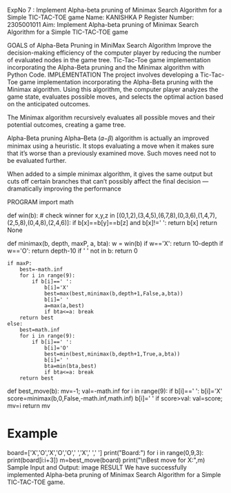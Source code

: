 ExpNo 7 : Implement Alpha-beta pruning of Minimax Search Algorithm for a Simple TIC-TAC-TOE game
Name: KANISHKA P
Register Number: 2305001011
Aim:
Implement Alpha-beta pruning of Minimax Search Algorithm for a Simple TIC-TAC-TOE game

GOALS of Alpha-Beta Pruning in MiniMax Search Algorithm
Improve the decision-making efficiency of the computer player by reducing the number of evaluated nodes in the game tree.
Tic-Tac-Toe game implementation incorporating the Alpha-Beta pruning and the Minimax algorithm with Python Code.
IMPLEMENTATION
The project involves developing a Tic-Tac-Toe game implementation incorporating the Alpha-Beta pruning with the Minimax algorithm. Using this algorithm, the computer player analyzes the game state, evaluates possible moves, and selects the optimal action based on the anticipated outcomes.

The Minimax algorithm
recursively evaluates all possible moves and their potential outcomes, creating a game tree.

Alpha-Beta pruning
Alpha–Beta (𝛼−𝛽) algorithm is actually an improved minimax using a heuristic. It stops evaluating a move when it makes sure that it’s worse than a previously examined move. Such moves need not to be evaluated further.

When added to a simple minimax algorithm, it gives the same output but cuts off certain branches that can’t possibly affect the final decision — dramatically improving the performance

PROGRAM
import math

def win(b):  # check winner
    for x,y,z in [(0,1,2),(3,4,5),(6,7,8),(0,3,6),(1,4,7),(2,5,8),(0,4,8),(2,4,6)]:
        if b[x]==b[y]==b[z] and b[x]!=' ': return b[x]
    return None

def minimax(b, depth, maxP, a, bta):
    w = win(b)
    if w=='X': return 10-depth
    if w=='O': return depth-10
    if ' ' not in b: return 0

    if maxP:
        best=-math.inf
        for i in range(9):
            if b[i]==' ':
                b[i]='X'
                best=max(best,minimax(b,depth+1,False,a,bta))
                b[i]=' '
                a=max(a,best)
                if bta<=a: break
        return best
    else:
        best=math.inf
        for i in range(9):
            if b[i]==' ':
                b[i]='O'
                best=min(best,minimax(b,depth+1,True,a,bta))
                b[i]=' '
                bta=min(bta,best)
                if bta<=a: break
        return best

def best_move(b):
    mv=-1; val=-math.inf
    for i in range(9):
        if b[i]==' ':
            b[i]='X'
            score=minimax(b,0,False,-math.inf,math.inf)
            b[i]=' '
            if score>val: val=score; mv=i
    return mv

# Example
board=['X','O','X','O','O',' ','X',' ',' ']
print("Board:")
for i in range(0,9,3): print(board[i:i+3])
m=best_move(board)
print("\nBest move for X:",m)
Sample Input and Output:
image
RESULT
We have successfully implemented Alpha-beta pruning of Minimax Search Algorithm for a Simple TIC-TAC-TOE game.

